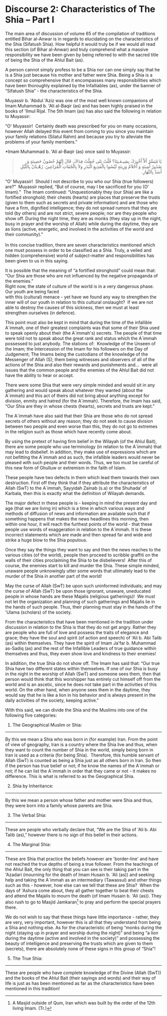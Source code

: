Discourse 2: Characteristics of The Shia – Part I
=================================================

The main area of discussion of volume 65 of the compilation of
traditions entitled Bihar al-Anwar is in regards to elucidating on the
characteristics of the Shia (Sifatush Shia). How helpful it would truly
be if we would all read this section (of Bihar al-Anwar) and truly
comprehend what a massive responsibility we have been given by being
referred to with the sacred title of being the Shia of the Ahlul Bait
(as).

A person cannot simply profess to be a Shia nor can one simply say that
he is a Shia just because his mother and father were Shia. Being a Shia
is a concept so comprehensive that it encompasses many responsibilities
which have been thoroughly explained by the Infalliables (as), under the
banner of “Sifatush Shia” - the characteristics of the Shia.

Muyassir b. 'Abdul 'Aziz was one of the most well known companions of
Imam Muhammad b. 'Ali al-Baqir (as) and has been highly praised in the
books of 'Ilmul Rijal. The 5th Imam (as) has also said the following in
relation to Muyassir:

“O' Muyassir!  Certainly death was prescribed for you on many occasions,
however Allah delayed this event from coming to you since you maintain
your family relations (Silatul Rahm) and because you try to alleviate
the problems of your family members.”

\*Imam Muhammad b. 'Ali al-Baqir (as) once said to Muyassir:

<blockquote dir="rtl">
  <p>
يَا مُيَسِّرُ أَلاَّ أَخْبِرَكَ بِشِيـعَـتِنَا؟ قُلْتُ بَلى جُعِلْتُ
فِدَاكَ. قَالَ إِنَّهُمْ حُصُونٌ حَصِينَةٍ وَ صُدُورٌ أَمِينَةٍ وَ
أَحْلاَمٌ وَزِينَةٍ لَيْسُوا بِالْمَذِيعِ الْبَذَرِ وَلاَ بِالْجُفَاتِ
الْمُرَاعِينَ. رُهْـبَانٌ بِاللَّيْلِ أَسَدٌ بِالنَّهَارِ.
  </p>
</blockquote>

“O' Muyassir!  Should I not describe to you who our Shia (true
followers) are?”  Muyassir replied, “But of course, may I be sacrificed
for you (O' Imam).”  The Imam continued: “Unquestionably they (our Shia)
are like a fortified stronghold; their chests (hearts) are places that
preserve the trusts (given to them such as secrets and private
information) and are those who have a firm, dignified intelligence; they
do not spread rumors that they are told (by others) and are not strict,
severe people; nor are they people who show off. During the night time,
they are as monks (they stay up in the night, busy in prayer and the
worship of Allah) while during the daytime, they are as lions (active,
energetic, and involved in the activities of the world and their
community).”  
    
 In this concise tradition, there are seven characteristics mentioned
which one must possess in order to be classified as a Shia. Truly, a
veiled and hidden (comprehensive) world of subject-matter and
responsibilities has been given to us in this saying.

It is possible that the meaning of “a fortified stronghold” could mean
that: “Our Shia are those who are not influenced by the negative
propaganda of the enemies.”  
 Right now, the state of culture of the world is in a very dangerous
phase. Our youth are being faced  
 with this (cultural) menace - yet have we found any way to strengthen
the inner will of our youth in relation to this cultural onslaught?  If
we are not able to destroy the causes of this sickness, then we must at
least strengthen ourselves (in defence).

This point must also be kept in mind that during the time of the
infallible A\`immah, one of their greatest complaints was that some of
their Shia used to speak openly about their (the A\`immah's) secrets.
The people of that time were told not to speak about the great rank and
status which the A\`immah possessed to just anybody. The stations of: 
Knowledge of the Unseen of the Imam; the Intercession of the Imam for
his followers on the Day of Judgement; The Imams being the custodians of
the knowledge of the Messenger of Allah (S); them being witnesses and
observers of all of the actions of the Shia and also their rewards and
punishments and…  were all issues that the common people and the enemies
of the Ahlul Bait did not have the ability to hear or accept.

There were some Shia that were very simple minded and would sit in any
gathering and would speak about whatever they wanted (about the
A\`immah) and this act of theirs did not bring about anything except for
division, enmity and hatred (for the A\`immah). Therefore, the Imam has
said, “Our Shia are they in whose chests (hearts), secrets and trusts
are kept.”

The A\`immah have also said that their Shia are those who do not spread
secrets of others without any reason; they do not seek to cause division
between two people and even worse than this, they do not go to extremes
in the religion such as those which have recently come about.

By using the pretext of having firm belief in the Wilayah (of the Ahlul
Bait), there are some people who use terminology (in relation to the
A\`immah) that may lead to disbelief. In addition, they make use of
expressions which are not befitting the A\`immah and as such, the
infallible leaders would never be pleased with such people and their
words. Thus, we too must be careful of this new form of Ghulluw or
extremism in the faith of Islam.

These people have two defects in them which lead them towards their own
destruction. First off they think that if they attribute the
characteristics of Allah (SwT) to the A\`immah, Sayyidah Zainab (s.a) or
the Shuhada’ of Karbala, then this is exactly what the definition of
Wilayah demands.

The major defect in these people is - keeping in mind the present day
and age (that we are living in) which is a time in which various ways
and methods of diffusion of news and information are available such that
if something happens that makes the news headlines this morning, then
within one hour, it will reach the furthest points of the world - that
these people use words of exaggeration in relation to the A\`immah. It
is these incorrect statements which are made and then spread far and
wide and strike a huge blow to the Shia populous.

Once they say the things they want to say and then the news reaches to
the various cities (of the world), people then proceed to scribble
graffiti on the walls of their cities proclaiming the Shia to be
disbelievers!  After this of course, the enemies start to kill and
murder the Shia. These simple minded, unaware people unknowingly utter
some words that ultimately lead to the murder of the Shia in another
part of the world!

May the curse of Allah (SwT) be upon such uninformed individuals; and
may the curse of Allah (SwT) be upon those ignorant, unaware, uneducated
people in whose hands are these Majalis (religious gatherings)!  We must
not let the organization and planning of such gatherings and Majalis lie
in the hands of such people. Thus, their planning must stay in the hands
of the 'Ulama (scholars) of the society.

From the characteristics that have been mentioned in the tradition under
discussion in relation to the Shia is that they do not get angry. Rather
they are people who are full of love and possess the traits of elegance
and grace; they have the soul and spirit (of action and speech) of 'Ali
b. Abi Talib (as) within themselves. They have the spirit of Imam Ja'far
b. Muhammad as-Sadiq (as) and the rest of the Infallible Leaders of true
guidance within themselves and thus, they even show love and kindness to
their enemies!

In addition, the true Shia do not show off. The Imam has said that: “Our
true Shia have two different states within themselves. If one of our
Shia is busy in the night in the worship of Allah (SwT) and someone sees
them, then that person would think that this worshipper has entirely cut
himself off from the world and is an ascetic, since he does not take
part in the activities of this world. On the other hand, when anyone
sees them in the daytime, they would say that he is like a lion in his
behavior and is always present in the daily activities of the society,
keeping active.”

With this said, we can divide the Shia and the Muslims into one of the
following five categories:

1. The Geographical Muslim or Shia:
-----------------------------------

By this we mean a Shia who was born in (for example) Iran. From the
point of view of geography, Iran is a country where the Shia live and
thus, when they want to count the number of Shia in the world, simply
being born in Iran is used as a criteria (for being Shia).  Therefore,
this humble servant of Allah (SwT) is counted as being a Shia just as
all others born in Iran. So then if the person has true belief or not;
if he know the names of the A\`immah or not; if he can list the A\`immah
in order that they came or not - it makes no difference. This is what is
referred to as the Geographical Shia.

2. Shia by Inheritance:
-----------------------

By this we mean a person whose father and mother were Shia and thus,
they were born into a family whose parents are Shia.

3. The Verbal Shia:
-------------------

These are people who verbally declare that, “We are the Shia of 'Ali b.
Abi Talib (as),” however there is no sign of this belief in their
actions.

4. The Marginal Shia:
---------------------

These are Shia that practice the beliefs however are 'border-line' and
have not reached the true depths of being a true follower. From the
teachings of the Ahlul Bait, the only thing that you can see is their
taking part in the 'Azadari (mourning for the death of Imam Husain b.
'Ali (as)) and seeking help and taking the A\`immah as an intermediary
(Tawassul) and other things such as this - however, how else can we tell
that these are Shia?  When the days of 'Ashura come about, they all
gather together to beat their chests and attend the Majalis to mourn the
death (of Imam Husain b. 'Ali (as)). They also rush to go to Masjid
Jamkaran[^1] to pray and perform the special prayers there.

We do not wish to say that these things have little importance - rather,
they are very, very important, however this is all that they understand
from being a Shia and nothing else. As for the characteristic of being
“monks during the night (staying up in prayer and worship during the
night)” and being “a lion during the daytime (active and involved in the
society)” and possessing the beauty of intelligence and preserving the
trusts which are given to them (secrets), there are absolutely none of
these signs in this group of “Shia”!

5. The True Shia:
-----------------

These are people who have complete knowledge of the Divine (Allah (SwT))
and the books of the Ahlul Bait (their sayings and words) and their way
of life is just as has been mentioned as far as the characteristics have
been mentioned in this tradition!

[^1]: A Masjid outside of Qum, Iran which was built by the order of the
12th living Imam. (Tr.)



